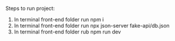 Steps to run project:
1. In terminal front-end folder run npm i
2. In terminal front-end folder run npx json-server fake-api/db.json
3. In terminal front-end folder rub npm run dev
